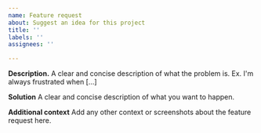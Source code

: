 ```yaml
---
name: Feature request
about: Suggest an idea for this project
title: ''
labels: ''
assignees: ''

---
```


**Description.**
A clear and concise description of what the problem is. Ex. I'm always frustrated when [...]

**Solution**
A clear and concise description of what you want to happen.

**Additional context**
Add any other context or screenshots about the feature request here.
